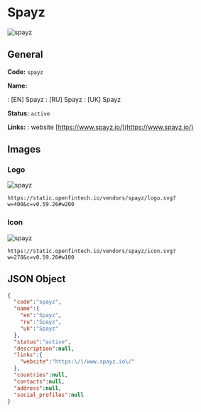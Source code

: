 
# Spayz 
![spayz](https://static.openfintech.io/vendors/spayz/logo.svg?w=400&c=v0.59.26#w200)  

## General 
 
**Code:** `spayz` 
 
**Name:** 
 
:	[EN] Spayz 
:	[RU] Spayz 
:	[UK] Spayz 
 
**Status:** `active` 
 
**Links:** 
: website [https://www.spayz.io/](https://www.spayz.io/) 
 

## Images 

### Logo 
 
![spayz](https://static.openfintech.io/vendors/spayz/logo.svg?w=400&c=v0.59.26#w200)  

```
https://static.openfintech.io/vendors/spayz/logo.svg?w=400&c=v0.59.26#w200
```  

### Icon 
 
![spayz](https://static.openfintech.io/vendors/spayz/icon.svg?w=278&c=v0.59.26#w100)  

```
https://static.openfintech.io/vendors/spayz/icon.svg?w=278&c=v0.59.26#w100
```  

## JSON Object 

```json
{
  "code":"spayz",
  "name":{
    "en":"Spayz",
    "ru":"Spayz",
    "uk":"Spayz"
  },
  "status":"active",
  "description":null,
  "links":{
    "website":"https:\/\/www.spayz.io\/"
  },
  "countries":null,
  "contacts":null,
  "address":null,
  "social_profiles":null
}
```  
